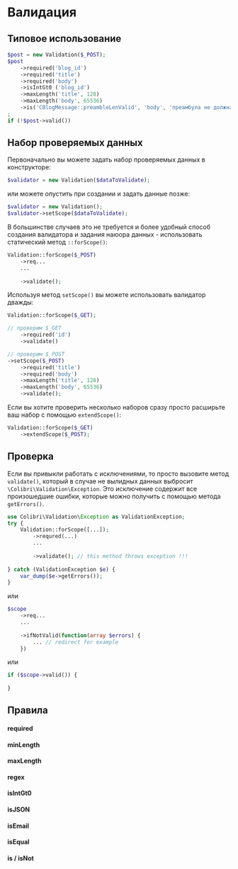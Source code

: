 Валидация
=========


Типовое использование
---------------------

```php
$post = new Validation($_POST);
$post
	->required('blog_id')
	->required('title')
	->required('body')
	->isIntGt0 ('blog_id')
	->maxLength('title', 128)
	->maxLength('body', 65536)
	->is('CBlogMessage::preambleLenValid', 'body', 'преамбула не должна превышать 1200 символов')
;
if (!$post->valid())
```

Набор проверяемых данных
------------------------
Первоначально вы можете задать набор проверяемых данных в конструкторе:
```php
$validator = new Validation($dataToValidate);
```
или можете опустить при создании и задать данные позже:
```php
$validator = new Validation();
$validator->setScope($dataToValidate);
```
В большинстве случаев это не требуется и более удобный способ создания валидатора и
задания наюора данных - использовать статический метод `::forScope()`:
```php
Validation::forScope($_POST)
	->req...
	...
	
	->validate();
```
Используя метод `setScope()` вы можете использовать валидатор дважды:
```php
Validation::forScope($_GET);

// проверим $_GET
	->required('id')
	->validate()

// проверим $_POST
->setScope($_POST)
	->required('title')
	->required('body')
	->maxLength('title', 128)
	->maxLength('body', 65536)
	->validate();
```
Если вы хотите проверить несколько наборов сразу просто расширьте ваш набор с помощью `extendScope()`:
```php
Validation::forScope($_GET)
	->extendScope($_POST);
```


Проверка
--------
Если вы привыкли работать с исключениями, то просто вызовите метод `validate()`,
который в случае не вылидных данных выбросит `\Colibri\Validation\Exception`.
Это исключение содержит все произошедшие ошибки, которые можно получить с помощью
метода `getErrors()`.
```php
use Colibri\Validation\Exception as ValidationException;
try {
	Validation::forScope([...]);
		->requred(...)
		...
	
		->validate(); // this method throws exception !!!
		
} catch (ValidationException $e) {
	var_dump($e->getErrors());
}
```
или
```php
$scope
	->req...
	...
	
	->ifNotValid(function(array $errors) {
		... // redirect for example
	})
```
или
```php
if ($scope->valid()) {
	
}
```

Правила
-------

#### required

#### minLength

#### maxLength

#### regex

#### isIntGt0

#### isJSON

#### isEmail

#### isEqual

#### is / isNot

